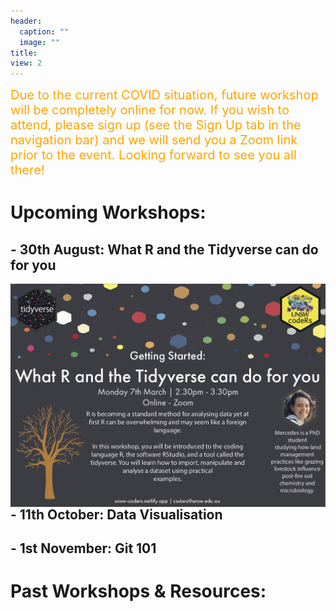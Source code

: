 ```yaml
---
header:
  caption: ""
  image: ""
title: 
view: 2
---
```


<span style="color: orange; font-size: 20px;"> Due to the current COVID situation, future workshop will be completely online for now. If you wish to attend, please sign up (see the Sign Up tab in the navigation bar) and we will send you a Zoom link prior to the event. Looking forward to see you all there!</span>

# Upcoming Workshops:

<h2> - 30th August: What R and the Tidyverse can do for you </h2>

<img src="getting_started.png" width=1450 style = "margin-left: 0px; margin-right: 0px; float:right;" >

<h2> - 11th October: Data Visualisation </h2>
<h2> - 1st November: Git 101 </h2>

# Past Workshops & Resources:
